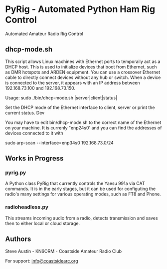 # PyRig - Automated Python Ham Rig Control

Automated Amateur Radio Rig Control

## dhcp-mode.sh

This script allows Linux machines with Ethernet ports to temporaily act
as a DHCP host. This is used to initialize devices that boot from Ethernet,
such as DMR hotspots and ARDEN equipment. You can use a crossover Ethernet
cable to directly connect devices without any hub or switch. When a device is 
connected to the server, it appears with an IP address between 192.168.73.100
and 192.168.73.150.

Usage: sudo ./bin/dhcp-mode.sh |server|client|status|

Set the DHCP mode of the Ethernet interface to client, server or print the current status.
Dev

You may have to edit bin/dhcp-mode.sh to the correct name of the Ethernet
on your machine. It is currenly "enp24s0' and you can find the addresses of
devices connected to it with

sudo arp-scan --interface=enp34s0 192.168.73.0/24

## Works in Progress

### pyrig.py

A Python class PyRig that currently controls the Yaesu 991a via CAT commands.
It is in the early stages, but it can be used for configuting the radio's
many settings for various operating modes, such as FT8 and Phone.

### radioheadless.py

This streams incoming audio from a radio, detects transmission and saves then to either
local or cloud storage. 

## Authors

Steve Austin - KN6ORM - Coastside Amateur Radio Club

For support: info@coastsidearc.org
